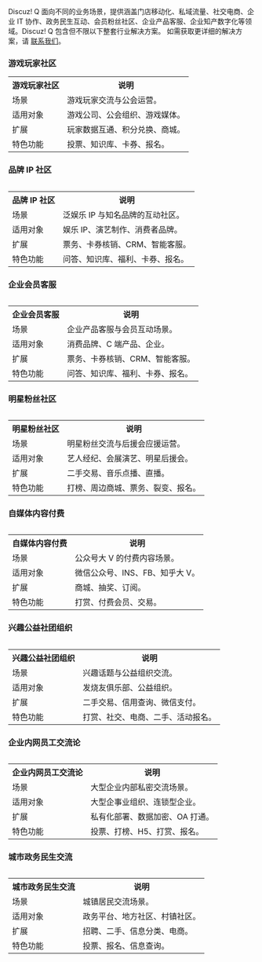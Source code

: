 Discuz! Q 面向不同的业务场景，提供涵盖门店移动化、私域流量、社交电商、企业 IT 协作、政务民生互动、会员粉丝社区、企业产品客服、企业知产数字化等领域。Discuz! Q 包含但不限以下整套行业解决方案。
如需获取更详细的解决方案，请 [联系我们](https://act.1700.cn/s2/8146151/43ba/)。

### 游戏玩家社区
<table>
<tr>
<th>游戏玩家社区</th>
<th>说明</th>
</tr>
<tr>
<td>场景</td>
<td>游戏玩家交流与公会运营。</td>
</tr>
<tr>
<td>适用对象</td>
<td>游戏公司、公会组织、游戏媒体。</td>
</tr>
<tr>
<td>扩展</td>
<td>玩家数据互通、积分兑换、商城。</td>
</tr>
<tr>
<td>特色功能</td>
<td>投票、知识库、卡券、报名。</td>
</tr>
<table>

###  品牌 IP 社区
<table>
<tr>
<th>品牌 IP 社区</th>
<th>说明</th>
</tr>
<tr>
<td>场景</td>
<td>泛娱乐 IP 与知名品牌的互动社区。</td>
</tr>
<tr>
<td>适用对象</td>
<td>娱乐 IP、演艺制作、消费者品牌。</td>
</tr>
<tr>
<td>扩展</td>
<td>票务、卡券核销、CRM、智能客服。</td>
</tr>
<tr>
<td>特色功能</td>
<td>问答、知识库、福利、卡券、报名。</td>
</tr>
<table>

### 企业会员客服
<table>
<tr>
<th>企业会员客服</th>
<th>说明</th>
</tr>
<tr>
<td>场景</td>
<td>企业产品客服与会员互动场景。</td>
</tr>
<tr>
<td>适用对象</td>
<td>消费品牌、C 端产品、企业。</td>
</tr>
<tr>
<td>扩展</td>
<td>票务、卡券核销、CRM、智能客服。</td>
</tr>
<tr>
<td>特色功能</td>
<td>问答、知识库、福利、卡券、报名。</td>
</tr>
<table>

### 明星粉丝社区
<table>
<tr>
<th>明星粉丝社区</th>
<th>说明</th>
</tr>
<tr>
<td>场景</td>
<td>明星粉丝交流与后援会应援运营。</td>
</tr>
<tr>
<td>适用对象</td>
<td>艺人经纪、会展演艺、明星后援会。</td>
</tr>
<tr>
<td>扩展</td>
<td>二手交易、音乐点播、直播。</td>
</tr>
<tr>
<td>特色功能</td>
<td>打榜、周边商城、票务、裂变、报名。</td>
</tr>
<table>

### 自媒体内容付费
<table>
<tr>
<th>自媒体内容付费</th>
<th>说明</th>
</tr>
<tr>
<td>场景</td>
<td>公众号大 V 的付费内容场景。</td>
</tr>
<tr>
<td>适用对象</td>
<td>微信公众号、INS、FB、知乎大 V。</td>
</tr>
<tr>
<td>扩展</td>
<td>商城、抽奖、订阅。</td>
</tr>
<tr>
<td>特色功能</td>
<td>打赏、付费会员、交易。</td>
</tr>
<table>


### 兴趣公益社团组织
<table>
<tr>
<th>兴趣公益社团组织</th>
<th>说明</th>
</tr>
<tr>
<td>场景</td>
<td>兴趣话题与公益组织交流。</td>
</tr>
<tr>
<td>适用对象</td>
<td>发烧友俱乐部、公益组织。</td>
</tr>
<tr>
<td>扩展</td>
<td>二手交易、信用查询、微信支付。</td>
</tr>
<tr>
<td>特色功能</td>
<td>打赏、社交、电商、二手、活动报名。</td>
</tr>
<table>


### 企业内网员工交流论
<table>
<tr>
<th>企业内网员工交流论</th>
<th>说明</th>
</tr>
<tr>
<td>场景</td>
<td>大型企业内部私密交流场景。</td>
</tr>
<tr>
<td>适用对象</td>
<td>大型企事业组织、连锁型企业。</td>
</tr>
<tr>
<td>扩展</td>
<td>私有化部署、数据加密、OA 打通。</td>
</tr>
<tr>
<td>特色功能</td>
<td>投票、打榜、H5、打赏、报名。</td>
</tr>
<table>

### 城市政务民生交流
<table>
<tr>
<th>城市政务民生交流</th>
<th>说明</th>
</tr>
<tr>
<td>场景</td>
<td>城镇居民交流场景。</td>
</tr>
<tr>
<td>适用对象</td>
<td>政务平台、地方社区、村镇社区。</td>
</tr>
<tr>
<td>扩展</td>
<td>招聘、二手、信息分类、电商。</td>
</tr>
<tr>
<td>特色功能</td>
<td>投票、报名、信息查询。</td>
</tr>
<table>
